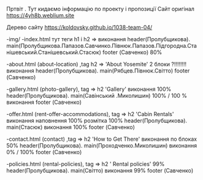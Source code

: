 Пртвіт . Тут кидаємо інформацію по проекту і пропозиції 
Сайт оригінал https://4yh8b.weblium.site

Дерево сайту 
https://koldovsky.github.io/1038-team-04/

-img/
-index.html тут теги h1 і h2 => виконання 
header(Пролубщикова).
main(Пролубщикова.Папазов.Савчинко.Півнюк.Папазов.Підгородна.Станішевський.Станішевський.Стасюк)
footer (Савченко) 80%

-about.html  (about-location) ,tag h2 =>  'About Yosemite'  2 блоки ?!!!!!!!! виконання 
header(Пролубщикова).
main(Рябцев.Півнюк.Світто) 
footer (Савченко)

-gallery.html (photo-gallery), tag => h2  'Gallery'  виконання 100%
header(Пролубщикова).
main(Савінський .Миколишин)  100%  / 100 % виконання
footer (Савченко)

-offer.html (rent-offer-accommodations), tag => h2  'Cabin Rentals'  виконання наповнення 100% розмітка 100%
header(Пролубщикова).
main(Стасюк) виконання 100%
footer (Савченко)

-contact.html  (contact) ,tag => h2 'How to Get There'  виконання по блоках 50%
header(Пролубщикова).
main(Проходченко.Миколишин) виконання  0% / 100%
footer (Савченко)

-policies.html (rental-policies), tag => h2 ' Rental policies' 99%
header(Пролубщикова).
main(Світто)  виконання   99%
footer (Савченко)
